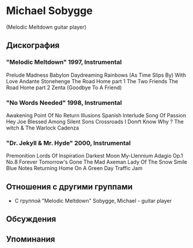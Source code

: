 # Michael Sobygge

(Melodic Meltdown guitar player)

## Дискография

### "Melodic Meltdown" 1997, Instrumental

Prelude 
Madness 
Babylon 
Daydreaming 
Rainbows (As Time Slips By) 
With Love 
Andante 
Stonehenge 
The Road Home part 1 
The Two Friends 
The Road Home part 2 
Zenta (Goodbye To A Friend) 


### "No Words Needed" 1998, Instrumental

Awakening 
Point Of No Return 
Illusions 
Spanish Interlude 
Song Of Passion 
Hey Joe 
Blessed Among Silent Sons 
Crossroads 
I Donґt Know Why ? 
The witch & The Warlock 
Cadenza 


### "Dr. Jekyll & Mr. Hyde" 2000, Instrumental

Premonition 
Lords Of Inspiration 
Darkest Moon 
My-Llennium 
Adagio Op.1 No.8 
Forever 
Tomorrow's Gone 
The Mad Axeman 
Lady Of The Snow 
Smile 
Blue Notes 
Returning Home 
On A Green Day 
Traffic Jam 



## Отношения с другими группами

* C группой "Melodic Meltdown" Sobygge, Michael - guitar player

## Обсуждения


## Упоминания

